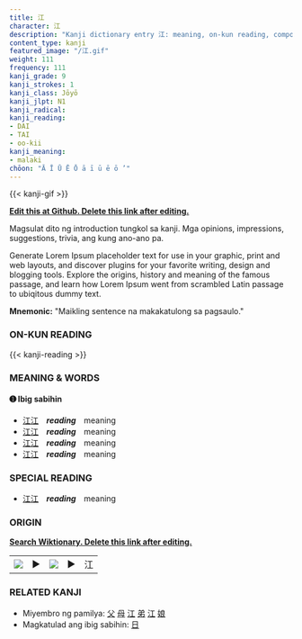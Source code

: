 ```yaml
---
title: 江
character: 江
description: "Kanji dictionary entry 江: meaning, on-kun reading, compounds, origin, related kanji"
content_type: kanji
featured_image: "/江.gif"
weight: 111
frequency: 111
kanji_grade: 9
kanji_strokes: 1
kanji_class: Jōyō
kanji_jlpt: N1
kanji_radical: 
kanji_reading: 
- DAI
- TAI
- oo-kii
kanji_meaning:
- malaki
chōon: "Ā Ī Ū Ē Ō ā ī ū ē ō ’"
---
```

[//]: # (Don't edit the line below. Kanji animated GIF code is automatically generated.)
{{< kanji-gif >}}

[//]: # (Edit below this line.)

**[Edit this at Github. Delete this link after editing.](https://github.com/tim0g/tim/tree/main/content/kanji/江/index.md)**

Magsulat dito ng introduction tungkol sa kanji. Mga opinions, impressions, suggestions, trivia, ang kung ano-ano pa.

Generate Lorem Ipsum placeholder text for use in your graphic, print and web layouts, and discover plugins for your favorite writing, design and blogging tools. Explore the origins, history and meaning of the famous passage, and learn how Lorem Ipsum went from scrambled Latin passage to ubiqitous dummy text.
 
**Mnemonic:** "Maikling sentence na makakatulong sa pagsaulo."

### ON-KUN READING

[//]: # (Don't edit the line below. ON-KUN READING code is automatically generated.)
{{< kanji-reading >}}

### MEANING & WORDS

#### ➊ **Ibig sabihin**
  - [江](../江)[江](../江)　***reading***　meaning
  - [江](../江)[江](../江)　***reading***　meaning
  - [江](../江)[江](../江)　***reading***　meaning
  - [江](../江)[江](../江)　***reading***　meaning

### SPECIAL READING
  - [江](../江)[江](../江)　***reading***　meaning

### ORIGIN

**[Search Wiktionary. Delete this link after editing.](https://wiktionary.org/wiki/江)**
<table class="kanji-table"><tr><td>
<img src="60px-江-bronze.svg.png">
</td><td>▶</td><td>
<img src="60px-江-oracle.svg.png">
</td><td>▶</td>
<td class="kanji-origin">江</td>
</tr></table>

### RELATED KANJI
- Miyembro ng pamilya: [父](../父) [母](../母) [江](../江) [弟](../弟) [江](../江) [娘](../娘)
- Magkatulad ang ibig sabihin: [日](../日)
